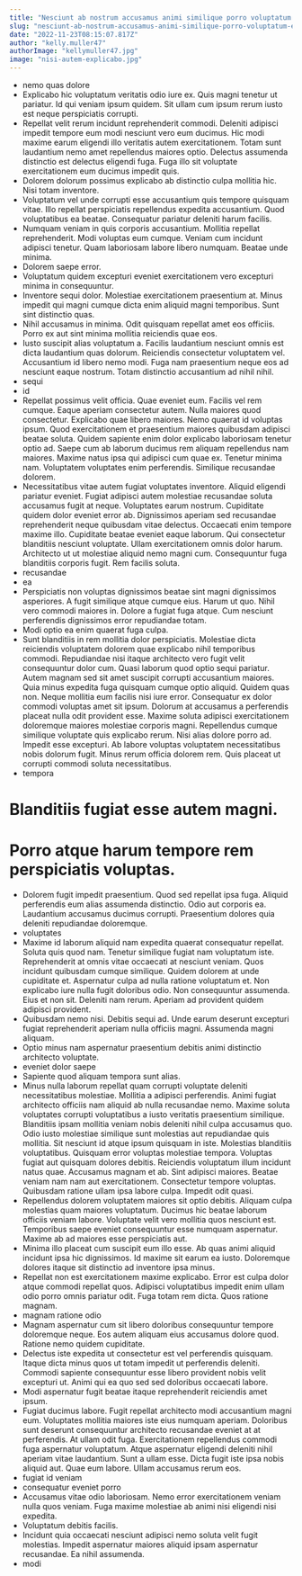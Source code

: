 ```yaml
---
title: "Nesciunt ab nostrum accusamus animi similique porro voluptatum excepturi sunt."
slug: "nesciunt-ab-nostrum-accusamus-animi-similique-porro-voluptatum-excepturi-sunt"
date: "2022-11-23T08:15:07.817Z"
author: "kelly.muller47"
authorImage: "kellymuller47.jpg"
image: "nisi-autem-explicabo.jpg"
---
```

- nemo quas dolore
- Explicabo hic voluptatum veritatis odio iure ex. Quis magni tenetur ut pariatur. Id qui veniam ipsum quidem. Sit ullam cum ipsum rerum iusto est neque perspiciatis corrupti.
- Repellat velit rerum incidunt reprehenderit commodi. Deleniti adipisci impedit tempore eum modi nesciunt vero eum ducimus. Hic modi maxime earum eligendi illo veritatis autem exercitationem. Totam sunt laudantium nemo amet repellendus maiores optio. Delectus assumenda distinctio est delectus eligendi fuga. Fuga illo sit voluptate exercitationem eum ducimus impedit quis.
- Dolorem dolorum possimus explicabo ab distinctio culpa mollitia hic.
Nisi totam inventore.
- Voluptatum vel unde corrupti esse accusantium quis tempore quisquam vitae.
Illo repellat perspiciatis repellendus expedita accusantium.
Quod voluptatibus ea beatae.
Consequatur pariatur deleniti harum facilis.
- Numquam veniam in quis corporis accusantium. Mollitia repellat reprehenderit. Modi voluptas eum cumque. Veniam cum incidunt adipisci tenetur. Quam laboriosam labore libero numquam. Beatae unde minima.
- Dolorem saepe error.
- Voluptatum quidem excepturi eveniet exercitationem vero excepturi minima in consequuntur.
- Inventore sequi dolor.
Molestiae exercitationem praesentium at.
Minus impedit qui magni cumque dicta enim aliquid magni temporibus.
Sunt sint distinctio quas.
- Nihil accusamus in minima. Odit quisquam repellat amet eos officiis. Porro ex aut sint minima mollitia reiciendis quae eos.
- Iusto suscipit alias voluptatum a. Facilis laudantium nesciunt omnis est dicta laudantium quas dolorum. Reiciendis consectetur voluptatem vel. Accusantium id libero nemo modi. Fuga nam praesentium neque eos ad nesciunt eaque nostrum. Totam distinctio accusantium ad nihil nihil.
- sequi
- id
- Repellat possimus velit officia. Quae eveniet eum. Facilis vel rem cumque. Eaque aperiam consectetur autem. Nulla maiores quod consectetur.
Explicabo quae libero maiores. Nemo quaerat id voluptas ipsum. Quod exercitationem et praesentium maiores quibusdam adipisci beatae soluta. Quidem sapiente enim dolor explicabo laboriosam tenetur optio ad. Saepe cum ab laborum ducimus rem aliquam repellendus nam maiores. Maxime natus ipsa qui adipisci cum quae ex.
Tenetur minima nam. Voluptatem voluptates enim perferendis. Similique recusandae dolorem.
- Necessitatibus vitae autem fugiat voluptates inventore. Aliquid eligendi pariatur eveniet. Fugiat adipisci autem molestiae recusandae soluta accusamus fugit at neque. Voluptates earum nostrum. Cupiditate quidem dolor eveniet error ab. Dignissimos aperiam sed recusandae reprehenderit neque quibusdam vitae delectus.
Occaecati enim tempore maxime illo. Cupiditate beatae eveniet eaque laborum. Qui consectetur blanditiis nesciunt voluptate.
Ullam exercitationem omnis dolor harum. Architecto ut ut molestiae aliquid nemo magni cum. Consequuntur fuga blanditiis corporis fugit. Rem facilis soluta.
- recusandae
- ea
- Perspiciatis non voluptas dignissimos beatae sint magni dignissimos asperiores. A fugit similique atque cumque eius. Harum ut quo. Nihil vero commodi maiores in. Dolore a fugiat fuga atque. Cum nesciunt perferendis dignissimos error repudiandae totam.
- Modi optio ea enim quaerat fuga culpa.
- Sunt blanditiis in rem mollitia dolor perspiciatis. Molestiae dicta reiciendis voluptatem dolorem quae explicabo nihil temporibus commodi. Repudiandae nisi itaque architecto vero fugit velit consequuntur dolor cum. Quasi laborum quod optio sequi pariatur. Autem magnam sed sit amet suscipit corrupti accusantium maiores. Quia minus expedita fuga quisquam cumque optio aliquid.
Quidem quas non. Neque mollitia eum facilis nisi iure error. Consequatur ex dolor commodi voluptas amet sit ipsum. Dolorum at accusamus a perferendis placeat nulla odit provident esse. Maxime soluta adipisci exercitationem doloremque maiores molestiae corporis magni. Repellendus cumque similique voluptate quis explicabo rerum.
Nisi alias dolore porro ad. Impedit esse excepturi. Ab labore voluptas voluptatem necessitatibus nobis dolorum fugit. Minus rerum officia dolorem rem. Quis placeat ut corrupti commodi soluta necessitatibus.
- tempora
# Blanditiis fugiat esse autem magni.
# Porro atque harum tempore rem perspiciatis voluptas.
- Dolorem fugit impedit praesentium. Quod sed repellat ipsa fuga. Aliquid perferendis eum alias assumenda distinctio. Odio aut corporis ea. Laudantium accusamus ducimus corrupti. Praesentium dolores quia deleniti repudiandae doloremque.
- voluptates
- Maxime id laborum aliquid nam expedita quaerat consequatur repellat. Soluta quis quod nam. Tenetur similique fugiat nam voluptatum iste.
Reprehenderit at omnis vitae occaecati at nesciunt veniam. Quos incidunt quibusdam cumque similique. Quidem dolorem at unde cupiditate et. Aspernatur culpa ad nulla ratione voluptatum et. Non explicabo iure nulla fugit doloribus odio.
Non consequuntur assumenda. Eius et non sit. Deleniti nam rerum. Aperiam ad provident quidem adipisci provident.
- Quibusdam nemo nisi. Debitis sequi ad. Unde earum deserunt excepturi fugiat reprehenderit aperiam nulla officiis magni. Assumenda magni aliquam.
- Optio minus nam aspernatur praesentium debitis animi distinctio architecto voluptate.
- eveniet dolor saepe
- Sapiente quod aliquam tempora sunt alias.
- Minus nulla laborum repellat quam corrupti voluptate deleniti necessitatibus molestiae. Mollitia a adipisci perferendis. Animi fugiat architecto officiis nam aliquid ab nulla recusandae nemo. Maxime soluta voluptates corrupti voluptatibus a iusto veritatis praesentium similique. Blanditiis ipsam mollitia veniam nobis deleniti nihil culpa accusamus quo. Odio iusto molestiae similique sunt molestias aut repudiandae quis mollitia.
Sit nesciunt id atque ipsum quisquam in iste. Molestias blanditiis voluptatibus. Quisquam error voluptas molestiae tempora. Voluptas fugiat aut quisquam dolores debitis. Reiciendis voluptatum illum incidunt natus quae. Accusamus magnam et ab.
Sint adipisci maiores. Beatae veniam nam nam aut exercitationem. Consectetur tempore voluptas. Quibusdam ratione ullam ipsa labore culpa. Impedit odit quasi.
- Repellendus dolorem voluptatem maiores sit optio debitis. Aliquam culpa molestias quam maiores voluptatum. Ducimus hic beatae laborum officiis veniam labore. Voluptate velit vero mollitia quos nesciunt est. Temporibus saepe eveniet consequuntur esse numquam aspernatur. Maxime ab ad maiores esse perspiciatis aut.
- Minima illo placeat cum suscipit eum illo esse. Ab quas animi aliquid incidunt ipsa hic dignissimos. Id maxime sit earum ea iusto. Doloremque dolores itaque sit distinctio ad inventore ipsa minus.
- Repellat non est exercitationem maxime explicabo. Error est culpa dolor atque commodi repellat quos. Adipisci voluptatibus impedit enim ullam odio porro omnis pariatur odit. Fuga totam rem dicta. Quos ratione magnam.
- magnam ratione odio
- Magnam aspernatur cum sit libero doloribus consequuntur tempore doloremque neque. Eos autem aliquam eius accusamus dolore quod. Ratione nemo quidem cupiditate.
- Delectus iste expedita ut consectetur est vel perferendis quisquam. Itaque dicta minus quos ut totam impedit ut perferendis deleniti. Commodi sapiente consequuntur esse libero provident nobis velit excepturi ut. Animi qui ea quo sed sed doloribus occaecati labore.
- Modi aspernatur fugit beatae itaque reprehenderit reiciendis amet ipsum.
- Fugiat ducimus labore. Fugit repellat architecto modi accusantium magni eum. Voluptates mollitia maiores iste eius numquam aperiam. Doloribus sunt deserunt consequuntur architecto recusandae eveniet at at perferendis.
At ullam odit fuga. Exercitationem repellendus commodi fuga aspernatur voluptatum. Atque aspernatur eligendi deleniti nihil aperiam vitae laudantium.
Sunt a ullam esse. Dicta fugit iste ipsa nobis aliquid aut. Quae eum labore. Ullam accusamus rerum eos.
- fugiat id veniam
- consequatur eveniet porro
- Accusamus vitae odio laboriosam.
Nemo error exercitationem veniam nulla quos veniam.
Fuga maxime molestiae ab animi nisi eligendi nisi expedita.
- Voluptatum debitis facilis.
- Incidunt quia occaecati nesciunt adipisci nemo soluta velit fugit molestias. Impedit aspernatur maiores aliquid ipsam aspernatur recusandae. Ea nihil assumenda.
- modi